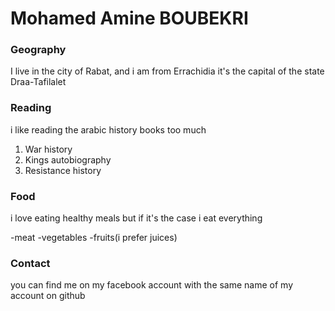 # Mohamed Amine BOUBEKRI 
### Geography

I live in the city of Rabat, and i am from Errachidia it's the capital of the state Draa-Tafilalet

### Reading

i like reading the arabic history books too much 

1. War history
2. Kings autobiography
3. Resistance history
### Food

i love eating healthy meals but if it's the case i eat everything 

-meat
-vegetables
-fruits(i prefer juices)

### Contact 

you can find me on my facebook account with the same name of my account on github


